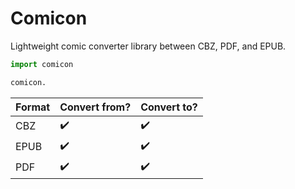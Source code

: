 # Comicon

Lightweight comic converter library between CBZ, PDF, and EPUB.

```python
import comicon

comicon.
```

| Format | Convert from? | Convert to? |
| --- | --- | --- |
| CBZ | :heavy_check_mark: | :heavy_check_mark: |
| EPUB | :heavy_check_mark: | :heavy_check_mark: |
| PDF | :heavy_check_mark: | :heavy_check_mark: |
